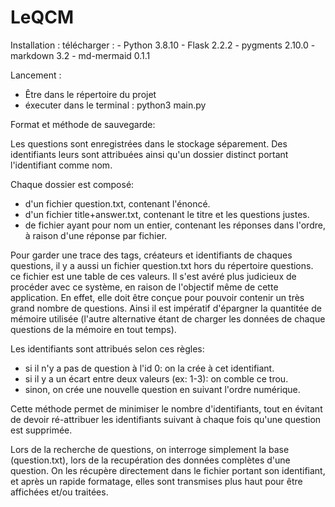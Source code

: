 # LeQCM
Installation  : 
    télécharger :
    - Python 3.8.10
    - Flask 2.2.2
    - pygments 2.10.0
    - markdown 3.2
    - md-mermaid 0.1.1

Lancement :
 - Être dans le répertoire du projet
 - éxecuter dans le terminal : python3 main.py



Format et méthode de sauvegarde:

Les questions sont enregistrées dans le stockage séparement.
Des identifiants leurs sont attribuées ainsi qu'un dossier distinct portant l'identifiant comme nom.

Chaque dossier est composé: 
 - d'un fichier question.txt, contenant l'énoncé.
 - d'un fichier title+answer.txt, contenant le titre et les questions justes.
 - de fichier ayant pour nom un entier, contenant les réponses dans l'ordre, à raison d'une réponse par fichier.

Pour garder une trace des tags, créateurs et identifiants de chaques questions, il y a aussi un fichier question.txt hors du répertoire questions.
ce fichier est une table de ces valeurs. Il s'est avéré plus judicieux de procéder avec ce système, en raison de l'objectif même de cette application. En effet, elle doit être conçue pour pouvoir contenir un très grand nombre de questions. Ainsi il est impératif d'épargner la quantitée de mémoire utilisée (l'autre alternative étant de charger les données de chaque questions de la mémoire en tout temps).

Les identifiants sont attribués selon ces règles: 
 - si il n'y a pas de question à l'id 0: on la crée à cet identifiant.
 - si il y a un écart entre deux valeurs (ex: 1-3): on comble ce trou.
 - sinon, on crée une nouvelle question en suivant l'ordre numérique.

Cette méthode permet de minimiser le nombre d'identifiants, tout en évitant de devoir ré-attribuer les identifiants suivant à chaque fois qu'une question est supprimée.

Lors de la recherche de questions, on interroge simplement la base (question.txt), lors de la recupération des données complètes d'une question. On les récupère directement dans le fichier portant son identifiant, et après un rapide formatage, elles sont transmises plus haut pour être affichées et/ou traitées.
